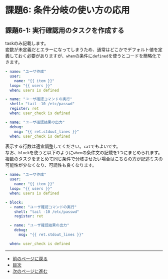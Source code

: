 # 課題6: 条件分岐の使い方の応用

## 課題6-1: 実行確認用のタスクを作成する

taskのみ記載します。  
変数が未定義だとエラーになってしまうため、通常はどこかでデフォルト値を定義しておく必要がありますが、`when`の条件に`defined`を使うとコードを簡略化できます。

```yaml
- name: "ユーザ作成"
  user:
    name: "{{ item }}"
  loop: "{{ users }}"
  when: users is defined

- name: "ユーザ確認コマンドの実行"
  shell: "tail -10 /etc/passwd"
  register: ret
  when: user_check is defined

- name: "ユーザ確認結果の出力"
  debug:
    msg: "{{ ret.stdout_lines }}"
  when: user_check is defined
```

表示する行数は適宜調整してください。`cat`でもよいです。  
なお、`block`を使うと以下のように`when`の条件文の記載を1つにまとめられます。  
複数のタスクをまとめて同じ条件で分岐させたい場合はこちらの方が記述ミスの可能性が少なくなり、可読性も良くなります。

```yaml
- name: "ユーザ作成"
  user:
    name: "{{ item }}"
  loop: "{{ users }}"
  when: users is defined

- block:
  - name: "ユーザ確認コマンドの実行"
    shell: "tail -10 /etc/passwd"
    register: ret

  - name: "ユーザ確認結果の出力"
    debug:
      msg: "{{ ret.stdout_lines }}"

  when: user_check is defined
```

---

- [前のページに戻る](step7.md)
- [目次](README.md)
- [次のページに進む](step8.md)
